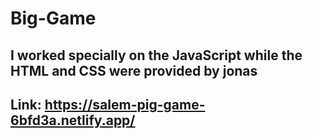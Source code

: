 # Big-Game

## I worked specially on the **JavaScript** while the **HTML** and **CSS** were provided by jonas

## Link: https://salem-pig-game-6bfd3a.netlify.app/
